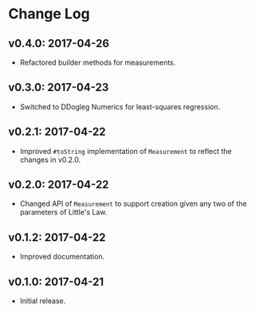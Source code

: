 # Change Log

## v0.4.0: 2017-04-26

* Refactored builder methods for measurements.

## v0.3.0: 2017-04-23

* Switched to DDogleg Numerics for least-squares regression.

## v0.2.1: 2017-04-22

* Improved `#toString` implementation of `Measurement` to reflect the changes in v0.2.0.

## v0.2.0: 2017-04-22

* Changed API of `Measurement` to support creation given any two of the parameters of Little's Law.

## v0.1.2: 2017-04-22

* Improved documentation.

## v0.1.0: 2017-04-21

* Initial release.